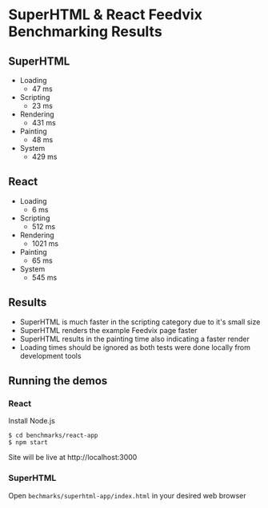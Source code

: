 # SuperHTML & React Feedvix Benchmarking Results 

## SuperHTML

- Loading
  - 47 ms
- Scripting
  - 23 ms
- Rendering
  - 431 ms
- Painting
  - 48 ms
- System
  - 429 ms

## React

- Loading
  - 6 ms
- Scripting
  - 512 ms
- Rendering
  - 1021 ms
- Painting
  - 65 ms
- System
  - 545 ms

## Results

- SuperHTML is much faster in the scripting category due to it's small size
- SuperHTML renders the example Feedvix page faster
- SuperHTML results in the painting time also indicating a faster render
- Loading times should be ignored as both tests were done locally from development tools

## Running the demos

### React 

Install Node.js

```
$ cd benchmarks/react-app
$ npm start
```

Site will be live at http://localhost:3000

### SuperHTML

Open `bechmarks/superhtml-app/index.html` in your desired web browser
